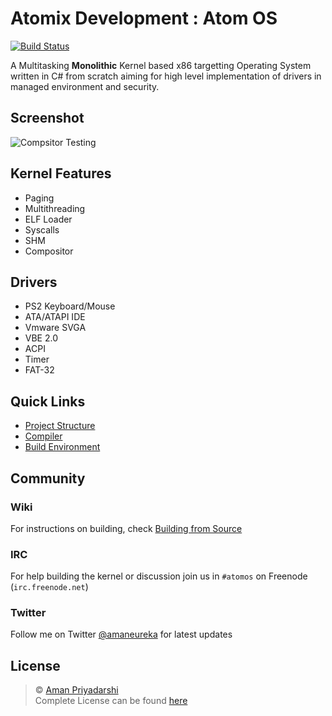 # Atomix Development : Atom OS

[![Build Status](https://travis-ci.org/amaneureka/AtomOS.svg?branch=master)](https://travis-ci.org/amaneureka/AtomOS)

A Multitasking **Monolithic** Kernel based x86 targetting Operating System written in C# from scratch aiming for high level implementation of drivers in managed environment and security.

## Screenshot
![Compsitor Testing](http://i.imgur.com/mrMfyTb.png)

## Kernel Features
- Paging
- Multithreading
- ELF Loader
- Syscalls
- SHM
- Compositor

## Drivers
- PS2 Keyboard/Mouse
- ATA/ATAPI IDE
- Vmware SVGA
- VBE 2.0
- ACPI
- Timer
- FAT-32

## Quick Links
- [Project Structure](https://github.com/amaneureka/AtomOS/wiki)
- [Compiler](https://github.com/amaneureka/AtomOS/wiki/Compiler)
- [Build Environment](https://github.com/amaneureka/AtomOS/wiki/Build-Environment)

## Community

### Wiki
For instructions on building, check [Building from Source](https://github.com/amaneureka/AtomOS/wiki/Build-Environment)

### IRC
For help building the kernel or discussion join us in ```#atomos``` on Freenode (```irc.freenode.net```)

### Twitter
Follow me on Twitter [@amaneureka](https://twitter.com/amaneureka) for latest updates

## License
> © [Aman Priyadarshi](mailto:aman.eureka@gmail.com)<br>
> Complete License can be found [here](LICENSE.md)
